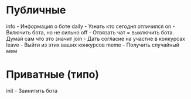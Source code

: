 # Публичные

info - Информация о боте
daily - Узнать кто сегодня отличился
on - Включить бота, но не сильно
off - Отвязать чат = выключить бота. Думай сам что это значит
join - Дать согласие на участие в конкурсах
leave - Выйти из этих ваших конкурсов
meme - Получить случайный мем

# Приватные (типо)

init - Заинитить бота

